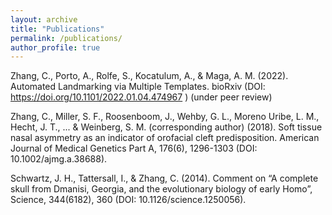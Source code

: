```yaml
---
layout: archive
title: "Publications"
permalink: /publications/
author_profile: true
---
```


Zhang, C., Porto, A., Rolfe, S., Kocatulum, A., & Maga, A. M. (2022). Automated Landmarking via Multiple Templates. bioRxiv (DOI: https://doi.org/10.1101/2022.01.04.474967 ) (under peer review)

Zhang, C., Miller, S. F., Roosenboom, J., Wehby, G. L., Moreno Uribe, L. M., Hecht, J. T., ... & Weinberg, S. M. (corresponding author) (2018). 
Soft tissue nasal asymmetry as an indicator of orofacial cleft predisposition. American Journal of Medical Genetics Part A, 176(6), 1296-1303 (DOI: 10.1002/ajmg.a.38688).

Schwartz, J. H., Tattersall, I., & Zhang, C. (2014). 
Comment on “A complete skull from Dmanisi, Georgia, and the evolutionary biology of early Homo”, Science, 344(6182), 360 (DOI: 10.1126/science.1250056). 
